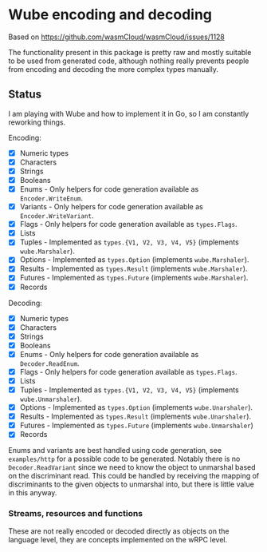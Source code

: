 # Wube encoding and decoding

Based on https://github.com/wasmCloud/wasmCloud/issues/1128

The functionality present in this package is pretty raw and mostly suitable to be used from
generated code, although nothing really prevents people from encoding and decoding the more complex
types manually.

## Status

I am playing with Wube and how to implement it in Go, so I am constantly reworking things.

Encoding:

- [x] Numeric types
- [x] Characters
- [x] Strings
- [x] Booleans
- [x] Enums - Only helpers for code generation available as `Encoder.WriteEnum`.
- [x] Variants - Only helpers for code generation available as `Encoder.WriteVariant`.
- [x] Flags - Only helpers for code generation available as `types.Flags`.
- [x] Lists
- [x] Tuples - Implemented as `types.{V1, V2, V3, V4, V5}` (implements `wube.Marshaler`).
- [x] Options - Implemented as `types.Option` (implements `wube.Marshaler`).
- [x] Results - Implemented as `types.Result` (implements `wube.Marshaler`).
- [x] Futures - Implemented as `types.Future` (implements `wube.Marshaler`).
- [x] Records

Decoding:

- [x] Numeric types
- [x] Characters
- [x] Strings
- [x] Booleans
- [x] Enums - Only helpers for code generation available as `Decoder.ReadEnum`.
- [x] Flags - Only helpers for code generation available as `types.Flags`.
- [x] Lists
- [x] Tuples - Implemented as `types.{V1, V2, V3, V4, V5}` (implements `wube.Unmarshaler`).
- [x] Options - Implemented as `types.Option` (implements `wube.Unarshaler`).
- [x] Results - Implemented as `types.Result` (implements `wube.Unarshaler`).
- [x] Futures - Implemented as `types.Future` (implements `wube.Unmarshaler`)
- [x] Records

Enums and variants are best handled using code generation, see `examples/http` for a possible
code to be generated. Notably there is no `Decoder.ReadVariant` since we need to know the object
to unmarshal based on the discriminant read. This could be handled by receiving the mapping of
discriminants to the given objects to unmarshal into, but there is little value in this anyway.

### Streams, resources and functions

These are not really encoded or decoded directly as objects on the language level,
they are concepts implemented on the wRPC level.
